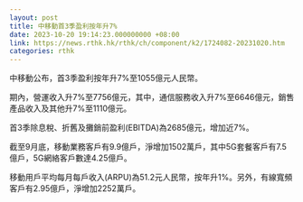 ```yaml
---
layout: post
title: 中移動首3季盈利按年升7%
date: 2023-10-20 19:14:23.000000000 +08:00
link: https://news.rthk.hk/rthk/ch/component/k2/1724082-20231020.htm
categories: rthk
---
```


中移動公布，首3季盈利按年升7%至1055億元人民幣。

期內，營運收入升7%至7756億元，其中，通信服務收入升7%至6646億元，銷售產品收入及其他升7%至1110億元。

首3季除息稅、折舊及攤銷前盈利(EBITDA)為2685億元，增加近7%。

截至9月底，移動業務客戶有9.9億戶，淨增加1502萬戶，其中5G套餐客戶有7.5億戶，5G網絡客戶數達4.25億戶。

移動用戶平均每月每戶收入(ARPU)為51.2元人民幣，按年升1%。另外，有線寬頻客戶有2.95億戶，淨增加2252萬戶。
